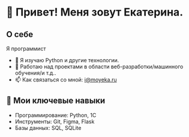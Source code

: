 # 👋 Привет! Меня зовут Екатерина.

## О себе

Я программист

- 🌱 Я изучаю Python и другие технологии.
- 💼 Работаю над проектами в области веб-разработки/машинного обучения/и т.д..
- 📫 Как связаться со мной: i@moyeka.ru

## 🚀 Мои ключевые навыки
- Программирование: Python, 1C
- Инструменты: Git, Figma, Flask
- Базы данных: SQL, SQLite


